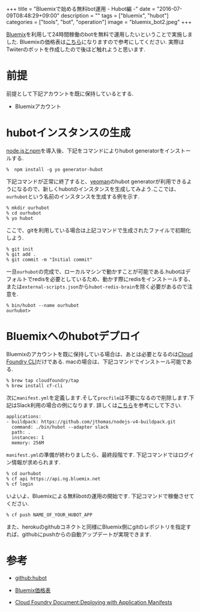 +++
title = "Bluemixで始める無料bot運用 - Hubot編 -"
date = "2016-07-09T08:48:29+09:00"
description = ""
tags = ["bluemix", "hubot"]
categories = ["tools", "bot", "operation"]
image = "bluemix_bot2.jpeg"
+++

[Bluemix](https://console.au-syd.bluemix.net/)を利用して24時間稼働のbotを無料で運用したいということで実施しました.
Bluemixの価格表は[こちら](https://console.ng.bluemix.net/pricing/)になりますので参考にしてください.
実際はTwiiterのボットを作成したので後ほど触れようと思います.

# 前提

前提として下記アカウントを既に保持しているとする.

- Bluemixアカウント

# hubotインスタンスの生成

[node.jsとnpm](https://docs.npmjs.com/getting-started/installing-node)を導入後、下記をコマンドによりhubot generatorをインストールする.

```
%  npm install -g yo generator-hubot
```

下記コマンドが正常に終了すると、[yeoman]()のhubot generatorが利用できるようになるので、新しくhubotのインスタンスを生成してみよう.ここでは、`ourhubot`という名前のインスタンスを生成する例を示す.

```
% mkdir ourhubot
% cd ourhubot
% yo hubot
```

ここで、gitを利用している場合は上記コマンドで生成されたファイルで初期化しよう.

```
% git init
% git add .
% git commit -m "Initial commit"
```

一旦`ourhubot`の完成で、ローカルマシンで動かすことが可能である.hubotはデフォルトでredisを必要としているため、動かす際にredisをインストールする、または`external-scripts.json`から`hubot-redis-brain`を除く必要があるので注意を.

```
% bin/hubot --name ourhubot
ourhubot>
```

# Bluemixへのhubotデプロイ

Bluemixのアカウントを既に保持している場合は、あとは必要となるのは[Cloud Foundry CLI](https://github.com/cloudfoundry/cli/releases)だけである.
macの場合は、下記コマンドでインストール可能である.

```
% brew tap cloudfoundry/tap
% brew install cf-cli
```

次に`manifest.yml`を定義します.そして`procfile`は不要になるので削除します.下記はSlack利用の場合の例になります.
詳しくは[こちら](https://docs.cloudfoundry.org/devguide/deploy-apps/manifest.html)を参考にして下さい.

```
applications:
- buildpack: https://github.com/jthomas/nodejs-v4-buildpack.git
  command: ./bin/hubot --adapter slack
  path: .
  instances: 1
  memory: 256M
```

`manifest.yml`の準備が終わりましたら、最終段階です.
下記コマンドではログイン情報が求められます.

```
% cd ourhubot
% cf api https://api.ng.bluemix.net
% cf login
```

いよいよ、Bluemixによる無料botの運用の開始です.
下記コマンドで稼働させてください.

```
% cf push NAME_OF_YOUR_HUBOT_APP
```

また、herokuのgithubコネクトと同様にBluemix側にgitのレポジトリを指定すれば、githubにpushからの自動アップデートが実現できます.

# 参考

- [github:hubot](https://github.com/github/hubot/blob/master/docs/index.md)

- [Bluemix価格表](https://console.ng.bluemix.net/pricing/)

- [Cloud Foundry Document:Deploying with Application Manifests](https://docs.cloudfoundry.org/devguide/deploy-apps/manifest.html)
